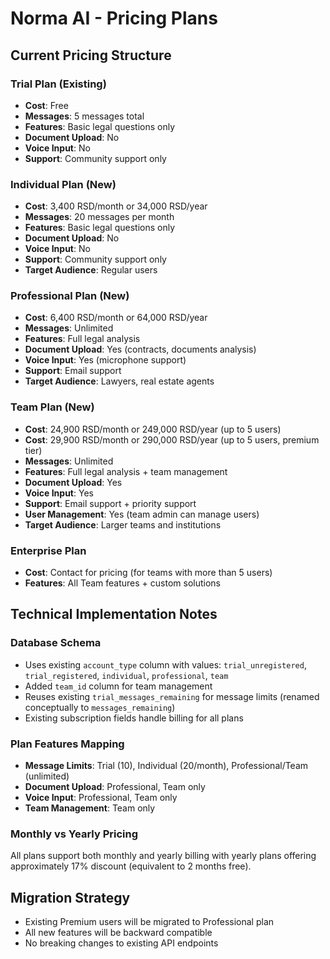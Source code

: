 # Norma AI - Pricing Plans

## Current Pricing Structure

### Trial Plan (Existing)
- **Cost**: Free
- **Messages**: 5 messages total
- **Features**: Basic legal questions only
- **Document Upload**: No
- **Voice Input**: No
- **Support**: Community support only

### Individual Plan (New)
- **Cost**: 3,400 RSD/month or 34,000 RSD/year
- **Messages**: 20 messages per month
- **Features**: Basic legal questions only
- **Document Upload**: No
- **Voice Input**: No
- **Support**: Community support only
- **Target Audience**: Regular users

### Professional Plan (New)
- **Cost**: 6,400 RSD/month or 64,000 RSD/year
- **Messages**: Unlimited
- **Features**: Full legal analysis
- **Document Upload**: Yes (contracts, documents analysis)
- **Voice Input**: Yes (microphone support)
- **Support**: Email support
- **Target Audience**: Lawyers, real estate agents

### Team Plan (New)
- **Cost**: 24,900 RSD/month or 249,000 RSD/year (up to 5 users)
- **Cost**: 29,900 RSD/month or 290,000 RSD/year (up to 5 users, premium tier)
- **Messages**: Unlimited
- **Features**: Full legal analysis + team management
- **Document Upload**: Yes
- **Voice Input**: Yes
- **Support**: Email support + priority support
- **User Management**: Yes (team admin can manage users)
- **Target Audience**: Larger teams and institutions

### Enterprise Plan
- **Cost**: Contact for pricing (for teams with more than 5 users)
- **Features**: All Team features + custom solutions

## Technical Implementation Notes

### Database Schema
- Uses existing `account_type` column with values: `trial_unregistered`, `trial_registered`, `individual`, `professional`, `team`
- Added `team_id` column for team management
- Reuses existing `trial_messages_remaining` for message limits (renamed conceptually to `messages_remaining`)
- Existing subscription fields handle billing for all plans

### Plan Features Mapping
- **Message Limits**: Trial (10), Individual (20/month), Professional/Team (unlimited)
- **Document Upload**: Professional, Team only
- **Voice Input**: Professional, Team only
- **Team Management**: Team only

### Monthly vs Yearly Pricing
All plans support both monthly and yearly billing with yearly plans offering approximately 17% discount (equivalent to 2 months free).

## Migration Strategy
- Existing Premium users will be migrated to Professional plan
- All new features will be backward compatible
- No breaking changes to existing API endpoints